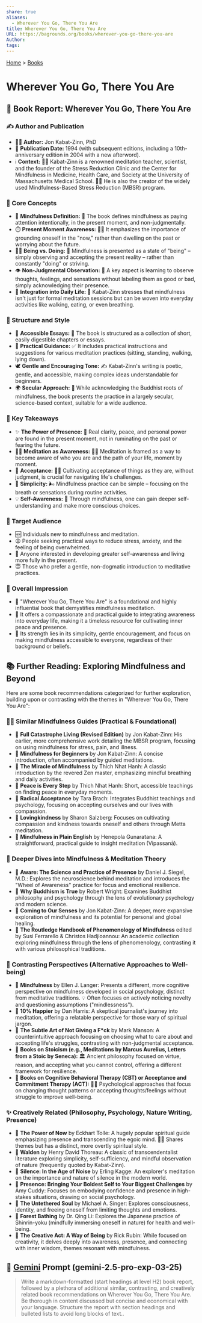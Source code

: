 ```yaml
---
share: true
aliases:
  - Wherever You Go, There You Are
title: Wherever You Go, There You Are
URL: https://bagrounds.org/books/wherever-you-go-there-you-are
Author: 
tags: 
---
```

[Home](../index.md) > [Books](./index.md)  
# Wherever You Go, There You Are  
## 📖 Book Report: Wherever You Go, There You Are  
  
### ✍️ Author and Publication  
  
* 🧑‍🏫 **Author:** Jon Kabat-Zinn, PhD  
* 📅 **Publication Date:** 1994 (with subsequent editions, including a 10th-anniversary edition in 2004 with a new afterword).  
* ℹ️ **Context:** 🧘‍♂️ Kabat-Zinn is a renowned meditation teacher, scientist, and the founder of the Stress Reduction Clinic and the Center for Mindfulness in Medicine, Health Care, and Society at the University of Massachusetts Medical School. 🧑‍⚕️ He is also the creator of the widely used Mindfulness-Based Stress Reduction (MBSR) program.  
  
### 🧠 Core Concepts  
  
* 🧘 **Mindfulness Definition:** 📖 The book defines mindfulness as paying attention intentionally, in the present moment, and non-judgmentally.  
* ⏱️ **Present Moment Awareness:** 🧘‍♂️ It emphasizes the importance of grounding oneself in the "now," rather than dwelling on the past or worrying about the future.  
* 🧘‍♀️ **Being vs. Doing:** 🧘 Mindfulness is presented as a state of "being" – simply observing and accepting the present reality – rather than constantly "doing" or striving.  
* 👁️ **Non-Judgmental Observation:** 🔑 A key aspect is learning to observe thoughts, feelings, and sensations without labeling them as good or bad, simply acknowledging their presence.  
* 🔄 **Integration into Daily Life:** 🚶 Kabat-Zinn stresses that mindfulness isn't just for formal meditation sessions but can be woven into everyday activities like walking, eating, or even breathing.  
  
### 📑 Structure and Style  
  
* 📝 **Accessible Essays:** 📖 The book is structured as a collection of short, easily digestible chapters or essays.  
* 🧭 **Practical Guidance:** ✅ It includes practical instructions and suggestions for various meditation practices (sitting, standing, walking, lying down).  
* 🕊️ **Gentle and Encouraging Tone:** ✍️ Kabat-Zinn's writing is poetic, gentle, and accessible, making complex ideas understandable for beginners.  
* 🌍 **Secular Approach:** 🙏 While acknowledging the Buddhist roots of mindfulness, the book presents the practice in a largely secular, science-based context, suitable for a wide audience.  
  
### 🔑 Key Takeaways  
  
* ✨ **The Power of Presence:** 💪 Real clarity, peace, and personal power are found in the present moment, not in ruminating on the past or fearing the future.  
* 🧘‍♂️ **Meditation as Awareness:** 🧘‍♀️ Meditation is framed as a way to become aware of who you are and the path of your life, moment by moment.  
* 🤝 **Acceptance:** 🧘‍♂️ Cultivating acceptance of things as they are, without judgment, is crucial for navigating life's challenges.  
* 🌱 **Simplicity:** 🌬️ Mindfulness practice can be simple – focusing on the breath or sensations during routine activities.  
* 💡 **Self-Awareness:** 🧘 Through mindfulness, one can gain deeper self-understanding and make more conscious choices.  
  
### 🎯 Target Audience  
  
* 🆕 Individuals new to mindfulness and meditation.  
* 😩 People seeking practical ways to reduce stress, anxiety, and the feeling of being overwhelmed.  
* 🤔 Anyone interested in developing greater self-awareness and living more fully in the present.  
* 😇 Those who prefer a gentle, non-dogmatic introduction to meditative practices.  
  
### 🌟 Overall Impression  
  
* 💯 "Wherever You Go, There You Are" is a foundational and highly influential book that demystifies mindfulness meditation.  
* 📖 It offers a compassionate and practical guide to integrating awareness into everyday life, making it a timeless resource for cultivating inner peace and presence.  
* 💪 Its strength lies in its simplicity, gentle encouragement, and focus on making mindfulness accessible to everyone, regardless of their background or beliefs.  
  
## 📚 Further Reading: Exploring Mindfulness and Beyond  
  
Here are some book recommendations categorized for further exploration, building upon or contrasting with the themes in "Wherever You Go, There You Are":  
  
### 🧘‍♀️ Similar Mindfulness Guides (Practical & Foundational)  
  
* 📖 **Full Catastrophe Living (Revised Edition)** by Jon Kabat-Zinn: His earlier, more comprehensive work detailing the MBSR program, focusing on using mindfulness for stress, pain, and illness.  
* 📖 **Mindfulness for Beginners** by Jon Kabat-Zinn: A concise introduction, often accompanied by guided meditations.  
* 📖 **The Miracle of Mindfulness** by Thich Nhat Hanh: A classic introduction by the revered Zen master, emphasizing mindful breathing and daily activities.  
* 📖 **Peace is Every Step** by Thich Nhat Hanh: Short, accessible teachings on finding peace in everyday moments.  
* 📖 **Radical Acceptance** by Tara Brach: Integrates Buddhist teachings and psychology, focusing on accepting ourselves and our lives with compassion.  
* 📖 **Lovingkindness** by Sharon Salzberg: Focuses on cultivating compassion and kindness towards oneself and others through Metta meditation.  
* 📖 **Mindfulness in Plain English** by Henepola Gunaratana: A straightforward, practical guide to insight meditation (Vipassanā).  
  
### 🧠 Deeper Dives into Mindfulness & Meditation Theory  
  
* 📖 **Aware: The Science and Practice of Presence** by Daniel J. Siegel, M.D.: Explores the neuroscience behind meditation and introduces the "Wheel of Awareness" practice for focus and emotional resilience.  
* 📖 **Why Buddhism is True** by Robert Wright: Examines Buddhist philosophy and psychology through the lens of evolutionary psychology and modern science.  
* 📖 **Coming to Our Senses** by Jon Kabat-Zinn: A deeper, more expansive exploration of mindfulness and its potential for personal and global healing.  
* 📖 **The Routledge Handbook of Phenomenology of Mindfulness** edited by Susi Ferrarello & Christos Hadjioannou: An academic collection exploring mindfulness through the lens of phenomenology, contrasting it with various philosophical traditions.  
  
### 🤔 Contrasting Perspectives (Alternative Approaches to Well-being)  
  
* 📖 **Mindfulness** by Ellen J. Langer: Presents a different, more cognitive perspective on mindfulness developed in social psychology, distinct from meditative traditions. 💡 Often focuses on actively noticing novelty and questioning assumptions ("mindlessness").  
* 📖 **10% Happier** by Dan Harris: A skeptical journalist's journey into meditation, offering a relatable perspective for those wary of spiritual jargon.  
* 📖 **The Subtle Art of Not Giving a F*ck** by Mark Manson: A counterintuitive approach focusing on choosing what to care about and accepting life's struggles, contrasting with non-judgmental acceptance.  
* 📖 **Books on Stoicism (e.g., Meditations by Marcus Aurelius, Letters from a Stoic by Seneca):** 🏛️ Ancient philosophy focused on virtue, reason, and accepting what you cannot control, offering a different framework for resilience.  
* 📖 **Books on Cognitive Behavioral Therapy (CBT) or Acceptance and Commitment Therapy (ACT):** 🧑‍⚕️ Psychological approaches that focus on changing thought patterns or accepting thoughts/feelings without struggle to improve well-being.  
  
### ✨ Creatively Related (Philosophy, Psychology, Nature Writing, Presence)  
  
* 📖 **The Power of Now** by Eckhart Tolle: A hugely popular spiritual guide emphasizing presence and transcending the egoic mind. 🧘‍♂️ Shares themes but has a distinct, more overtly spiritual style.  
* 📖 **Walden** by Henry David Thoreau: A classic of transcendentalist literature exploring simplicity, self-sufficiency, and mindful observation of nature (frequently quoted by Kabat-Zinn).  
* 📖 **Silence: In the Age of Noise** by Erling Kagge: An explorer's meditation on the importance and nature of silence in the modern world.  
* 📖 **Presence: Bringing Your Boldest Self to Your Biggest Challenges** by Amy Cuddy: Focuses on embodying confidence and presence in high-stakes situations, drawing on social psychology.  
* 📖 **The Untethered Soul** by Michael A. Singer: Explores consciousness, identity, and freeing oneself from limiting thoughts and emotions.  
* 📖 **Forest Bathing** by Dr. Qing Li: Explores the Japanese practice of Shinrin-yoku (mindfully immersing oneself in nature) for health and well-being.  
* 📖 **The Creative Act: A Way of Being** by Rick Rubin: While focused on creativity, it delves deeply into awareness, presence, and connecting with inner wisdom, themes resonant with mindfulness.  
  
  
## 💬 [Gemini](../software/gemini.md) Prompt (gemini-2.5-pro-exp-03-25)  
> Write a markdown-formatted (start headings at level H2) book report, followed by a plethora of additional similar, contrasting, and creatively related book recommendations on Wherever You Go, There You Are. Be thorough in content discussed but concise and economical with your language. Structure the report with section headings and bulleted lists to avoid long blocks of text..  
  
